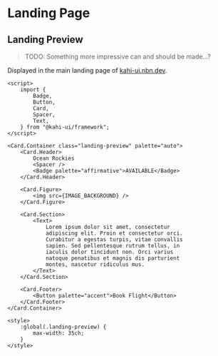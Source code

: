# Landing Page

## Landing Preview

> TODO: Something more impressive can and should be made...?

Displayed in the main landing page of [kahi-ui.nbn.dev](https://kahi-ui.nbn.dev).

```svelte {title="Landing Preview" mode="repl"}
<script>
    import {
        Badge,
        Button,
        Card,
        Spacer,
        Text,
    } from "@kahi-ui/framework";
</script>

<Card.Container class="landing-preview" palette="auto">
    <Card.Header>
        Ocean Rockies
        <Spacer />
        <Badge palette="affirmative">AVAILABLE</Badge>
    </Card.Header>

    <Card.Figure>
        <img src={IMAGE_BACKGROUND} />
    </Card.Figure>

    <Card.Section>
        <Text>
            Lorem ipsum dolor sit amet, consectetur
            adipiscing elit. Proin et consectetur orci.
            Curabitur a egestas turpis, vitae convallis
            sapien. Sed pellentesque rutrum tellus, in
            iaculis dolor tincidunt non. Orci varius
            natoque penatibus et magnis dis parturient
            montes, nascetur ridiculus mus.
        </Text>
    </Card.Section>

    <Card.Footer>
        <Button palette="accent">Book Flight</Button>
    </Card.Footer>
</Card.Container>

<style>
    :global(.landing-preview) {
        max-width: 35ch;
    }
</style>
```
